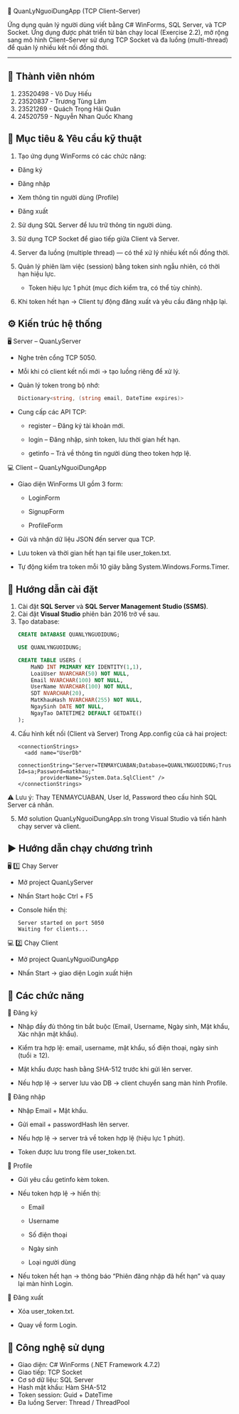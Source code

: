 🧩 QuanLyNguoiDungApp (TCP Client–Server)

Ứng dụng quản lý người dùng viết bằng C# WinForms, SQL Server, và TCP Socket.
Ứng dụng được phát triển từ bản chạy local (Exercise 2.2), mở rộng sang mô hình Client–Server sử dụng TCP Socket và đa luồng (multi-thread) để quản lý nhiều kết nối đồng thời.

---

## 👥 Thành viên nhóm

1. 23520498 - Võ Duy Hiếu
2. 23520837 - Trương Tùng Lâm
3. 23521269 - Quách Trọng Hải Quân
4. 24520759 - Nguyễn Nhan Quốc Khang

## 🎯 Mục tiêu & Yêu cầu kỹ thuật

1. Tạo ứng dụng WinForms có các chức năng:

  - Đăng ký

  - Đăng nhập

  - Xem thông tin người dùng (Profile)

  - Đăng xuất

2. Sử dụng SQL Server để lưu trữ thông tin người dùng.

3. Sử dụng TCP Socket để giao tiếp giữa Client và Server.

4. Server đa luồng (multiple thread) — có thể xử lý nhiều kết nối đồng thời.

5. Quản lý phiên làm việc (session) bằng token sinh ngẫu nhiên, có thời hạn hiệu lực.
   - Token hiệu lực 1 phút (mục đích kiểm tra, có thể tùy chỉnh).

7. Khi token hết hạn → Client tự động đăng xuất và yêu cầu đăng nhập lại.

## ⚙️ Kiến trúc hệ thống

🖥 Server – QuanLyServer

- Nghe trên cổng TCP 5050.

- Mỗi khi có client kết nối mới → tạo luồng riêng để xử lý.

- Quản lý token trong bộ nhớ:
  ```c#
  Dictionary<string, (string email, DateTime expires)>
  ```
- Cung cấp các API TCP:

  - register – Đăng ký tài khoản mới.

  - login – Đăng nhập, sinh token, lưu thời gian hết hạn.

  - getinfo – Trả về thông tin người dùng theo token hợp lệ.

💻 Client – QuanLyNguoiDungApp

- Giao diện WinForms UI gồm 3 form:

  - LoginForm

  - SignupForm

  - ProfileForm

- Gửi và nhận dữ liệu JSON đến server qua TCP.

- Lưu token và thời gian hết hạn tại file user_token.txt.

- Tự động kiểm tra token mỗi 10 giây bằng System.Windows.Forms.Timer.

## 🔧 Hướng dẫn cài đặt

1. Cài đặt **SQL Server** và **SQL Server Management Studio (SSMS)**.
2. Cài đặt **Visual Studio** phiên bản 2016 trở về sau.  
3. Tạo database:
   ```sql
   CREATE DATABASE QUANLYNGUOIDUNG;

   USE QUANLYNGUOIDUNG;

   CREATE TABLE USERS (
       MaND INT PRIMARY KEY IDENTITY(1,1),
       LoaiUser NVARCHAR(50) NOT NULL,
       Email NVARCHAR(100) NOT NULL,
       UserName NVARCHAR(100) NOT NULL,
       SDT NVARCHAR(20),
       MatKhauHash NVARCHAR(255) NOT NULL,
       NgaySinh DATE NOT NULL,
       NgayTao DATETIME2 DEFAULT GETDATE()
   );

4. Cấu hình kết nối (Client và Server)
Trong App.config của cả hai project:
    ```
    <connectionStrings>
      <add name="UserDb"
           connectionString="Server=TENMAYCUABAN;Database=QUANLYNGUOIDUNG;Trusted_Connection=True;User Id=sa;Password=matkhau;"
           providerName="System.Data.SqlClient" />
    </connectionStrings>
    ```

⚠️ Lưu ý: Thay TENMAYCUABAN, User Id, Password theo cấu hình SQL Server cá nhân.

5. Mở solution QuanLyNguoiDungApp.sln trong Visual Studio và tiến hành chạy server và client.


## ▶️ Hướng dẫn chạy chương trình

🖥 1️⃣ Chạy Server

- Mở project QuanLyServer

- Nhấn Start hoặc Ctrl + F5

- Console hiển thị:
  ```
  Server started on port 5050
  Waiting for clients...
  ```

💻 2️⃣ Chạy Client

- Mở project QuanLyNguoiDungApp

- Nhấn Start → giao diện Login xuất hiện

## 🧩 Các chức năng

🔐 Đăng ký

- Nhập đầy đủ thông tin bắt buộc (Email, Username, Ngày sinh, Mật khẩu, Xác nhận mật khẩu).

- Kiểm tra hợp lệ: email, username, mật khẩu, số điện thoại, ngày sinh (tuổi ≥ 12).

- Mật khẩu được hash bằng SHA-512 trước khi gửi lên server.

- Nếu hợp lệ → server lưu vào DB → client chuyển sang màn hình Profile.

🔑 Đăng nhập

- Nhập Email + Mật khẩu.

- Gửi email + passwordHash lên server.

- Nếu hợp lệ → server trả về token hợp lệ (hiệu lực 1 phút).

- Token được lưu trong file user_token.txt.

🧾 Profile

- Gửi yêu cầu getinfo kèm token.

- Nếu token hợp lệ → hiển thị:

  - Email
  
  - Username
  
  - Số điện thoại
  
  - Ngày sinh
  
  - Loại người dùng
  
- Nếu token hết hạn → thông báo “Phiên đăng nhập đã hết hạn” và quay lại màn hình Login.

🚪 Đăng xuất

- Xóa user_token.txt.

- Quay về form Login.

## 🧰 Công nghệ sử dụng

- Giao diện:	C# WinForms (.NET Framework 4.7.2)
- Giao tiếp:	TCP Socket
- Cơ sở dữ liệu:	SQL Server
- Hash mật khẩu: Hàm SHA-512
- Token session:	Guid + DateTime
- Đa luồng Server:	Thread / ThreadPool
